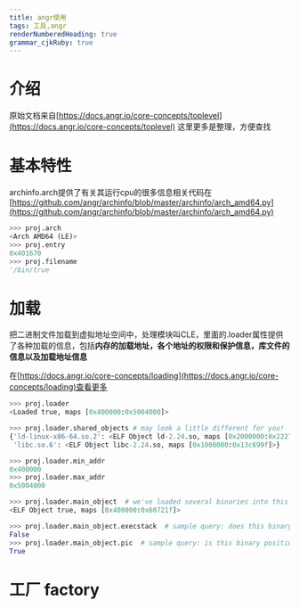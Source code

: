 ```yaml
---
title: angr使用
tags: 工具,angr
renderNumberedHeading: true
grammar_cjkRuby: true
---
```


# 介绍
原始文档来自[https://docs.angr.io/core-concepts/toplevel](https://docs.angr.io/core-concepts/toplevel) 这里更多是整理，方便查找

# 基本特性

archinfo.arch提供了有关其运行cpu的很多信息相关代码在[https://github.com/angr/archinfo/blob/master/archinfo/arch_amd64.py](https://github.com/angr/archinfo/blob/master/archinfo/arch_amd64.py)
``` python
>>> proj.arch
<Arch AMD64 (LE)>
>>> proj.entry
0x401670
>>> proj.filename
'/bin/true
```
# 加载
把二进制文件加载到虚拟地址空间中，处理模块叫CLE，里面的\.loader属性提供了各种加载的信息，包括**内存的加载地址，各个地址的权限和保护信息，库文件的信息以及加载地址信息**

在[https://docs.angr.io/core-concepts/loading](https://docs.angr.io/core-concepts/loading)查看更多
``` python
>>> proj.loader
<Loaded true, maps [0x400000:0x5004000]>

>>> proj.loader.shared_objects # may look a little different for you!
{'ld-linux-x86-64.so.2': <ELF Object ld-2.24.so, maps [0x2000000:0x2227167]>,
 'libc.so.6': <ELF Object libc-2.24.so, maps [0x1000000:0x13c699f]>}

>>> proj.loader.min_addr
0x400000
>>> proj.loader.max_addr
0x5004000

>>> proj.loader.main_object  # we've loaded several binaries into this project. Here's the main one!
<ELF Object true, maps [0x400000:0x60721f]>

>>> proj.loader.main_object.execstack  # sample query: does this binary have an executable stack?
False
>>> proj.loader.main_object.pic  # sample query: is this binary position-independent?
True
```
# 工厂 factory
